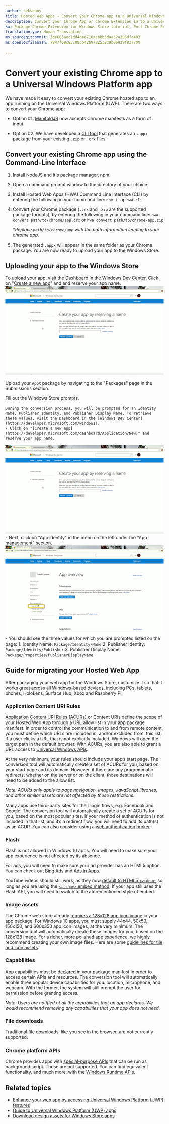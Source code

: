 ```yaml
---
author: seksenov
title: Hosted Web Apps - Convert your Chrome app to a Universal Windows Platform app
description: Convert your Chrome App or Chrome Extension in to a Universal Windows Platform (UWP) app for the Windows Store.
kw: Package Chrome Extension for Windows Store tutorial, Port Chrome Extension to Windows 10, How to convert Chrome App to Windows, How to add Chrome Extension to Windows Store, hwa-cli, Hosted Web Apps Command Line Interface CLI Tool, Install Chrome Extension on Windows 10 Device, convert .crx to .AppX
translationtype: Human Translation
ms.sourcegitcommit: 3de603aec1dd4d4e716acbbb3daa52a306dfa403
ms.openlocfilehash: 7847f69c85708cb42b878253839b06929f837708

---
```


# Convert your existing Chrome app to a Universal Windows Platform app

We have made it easy to convert your existing Chrome hosted app to an app running on the Universal Windows Platform (UWP). There are two ways to convert your Chrome app:

- Option #1: [ManifoldJS](http://manifoldjs.com/) now accepts Chrome manifests as a form of input. 

- Option #2: We have developed a [CLI tool](https://github.com/MicrosoftEdge/hwa-cli) that generates an `.appx` package from your existing `.zip` or `.crx` files.

## Convert your existing Chrome app using the Command-Line Interface

1. Install [NodeJS](https://nodejs.org/en/) and it's package manager, [npm](https://www.npmjs.com/). 


2. Open a command prompt window to the directory of your choice


3. Install Hosted Web Apps (HWA) Command Line Interface (CLI) by entering the following in your command line: `npm i -g hwa-cli`

4. Convert your Chrome package (`.crx` and `.zip` are the supported package formats), by entering the following in your command line: `hwa convert path/to/chrome/app.crx` or `hwa convert path/to/chrome/app.zip`

    **Replace `path/to/chrome/app` with the path information leading to your chrome app.*
    
5. The generated `.appx` will appear in the same folder as your Chrome package. You are now ready to upload your app to the Windows Store. 

## Uploading your app to the Windows Store

To upload your app, visit the Dashboard in the [Windows Dev Center](https://developer.microsoft.com/windows). Click on "[Create a new app](https://developer.microsoft.com/dashboard/Application/New)" and and reserve your app name.
![Windows Dev Center Dashboard Reserve a Name](images/hwa-to-uwp/reserve_a_name.png)


Upload your `AppX` package by navigating to the "Packages" page in the Submissions section.

Fill out the Windows Store prompts.

    During the conversion process, you will be prompted for an Identity Name, Publisher Identity, and Publisher Display Name. To retrieve these values, visit the Dashboard in the [Windows Dev Center](https://developer.microsoft.com/windows).
    - Click on "[Create a new app](https://developer.microsoft.com/dashboard/Application/New)" and reserve your app name.
![Windows Dev Center Dashboard Reserve a Name](images/hwa-to-uwp/reserve_a_name.png)
    - Next, click on "App identity" in the menu on the left under the "App management" section.
    ![Windows Dev Center Dashboard App Identity](images/hwa-to-uwp/app_identity.png)
    - You should see the three values for which you are prompted listed on the page: 1. Identity Name: `Package/Identity/Name`
        2. Publisher Identity: `Package/Identity/Publisher`
        3. Publisher Display Name: `Package/Properties/PublisherDisplayName`


## Guide for migrating your Hosted Web App

After packaging your web app for the Windows Store, customize it so that it works great across all Windows-based devices, including PCs, tablets, phones, HoloLens, Surface Hub, Xbox and Raspberry Pi.

### Application Content URI Rules

[Application Content URI Rules (ACURs)](/hwa-access-features.md#keep-your-app-secure-setting-application-content-uri-rules-acurs) or Content URIs define the scope of your Hosted Web App through a URL allow list in your app package manifest. In order to control the communication to and from remote content, you must define which URLs are included in, and/or excluded from, this list. If a user clicks a URL that is not explicitly included, Windows will open the target path in the default browser. With ACURs, you are also able to grant a URL access to [Universal Windows APIs](https://msdn.microsoft.com/library/windows/apps/br211377.aspx).

At the very minimum, your rules should include your app’s start page. The conversion tool will automatically create a set of ACURs for you, based on your start page and its domain. However, if there are any programmatic redirects, whether on the server or on the client, those destinations will need to be added to the allow list.

*Note: ACURs only apply to page navigation. Images, JavaScript libraries, and other similar assets are not affected by these restrictions.*

Many apps use third-party sites for their login flows, e.g. Facebook and Google. The conversion tool will automatically create a set of ACURs for you, based on the most popular sites. If your method of authentication is not included in that list, and it’s a redirect flow, you will need to add its path(s) as an ACUR. You can also consider using a [web authentication broker](/hwa-access-features.md#web-authentication-broker).

### Flash

Flash is not allowed in Windows 10 apps. You will need to make sure your app experience is not affected by its absence.

For ads, you will need to make sure your ad provider has an HTML5 option. You can check out [Bing Ads](https://bingads.microsoft.com/) and [Ads in Apps](http://adsinapps.microsoft.com/).

YouTube videos should still work, as they now [default to HTML5 `<video>`,](http://youtube-eng.blogspot.com/2015/01/youtube-now-defaults-to-html5_27.html) so long as you are using the [`<iframe>` embed method](https://developers.google.com/youtube/iframe_api_reference). If your app still uses the Flash API, you will need to switch to the aforementioned style of embed.

### Image assets

The Chrome web store already [requires a 128x128 app icon image](https://developer.chrome.com/webstore/images) in your app package. For Windows 10 apps, you must supply 44x44, 50x50, 150x150, and 600x350 app icon images, at the very minimum. The conversion tool will automatically create these images for you, based on the 128x128 image. For a richer, more polished app experience, we highly recommend creating your own image files. Here are some [guidelines for tile and icon assets](https://msdn.microsoft.com/library/windows/apps/mt412102.aspx).

### Capabilities

App capabilities must be [declared](https://msdn.microsoft.com/windows/uwp/packaging/app-capability-declarations) in your package manifest in order to access certain APIs and resources. The conversion tool will automatically enable three popular device capabilities for you: location, microphone, and webcam. With the former, the system will still prompt the user for permission before granting access.

*Note: Users are notified of all the capabilities that an app declares. We would recommend removing any capabilities that your app does not need.*

### File downloads

Traditional file downloads, like you see in the browser, are not currently supported.

### Chrome platform APIs

Chrome provides apps with [special-purpose APIs](https://developer.chrome.com/apps/api_index) that can be run as background script. These are not supported. You can find equivalent functionality, and much more, with the [Windows Runtime APIs](https://msdn.microsoft.com/library/windows/apps/br211377.aspx).

## Related topics

- [Enhance your web app by accessing Universal Windows Platform (UWP) features](/hwa-access-features.md)
- [Guide to Universal Windows Platform (UWP) apps](http://go.microsoft.com/fwlink/p/?LinkID=397871)
- [Download design assets for Windows Store apps](https://msdn.microsoft.com/library/windows/apps/xaml/bg125377.aspx)



<!--HONumber=Aug16_HO3-->


